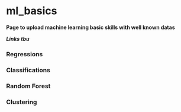 # ml_basics

**Page to upload machine learning basic skills with well known datas**


***Links tbu***
  
### Regressions

### Classifications

### Random Forest

### Clustering
